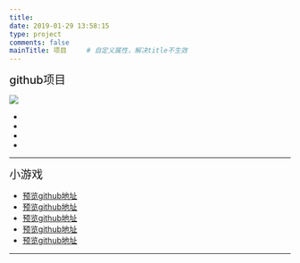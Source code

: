 ```yaml
---
title: 
date: 2019-01-29 13:58:15
type: project
comments: false
mainTitle: 项目     # 自定义属性，解决title不生效
---
```


<div style="font-size: 20px;font-weight: 500;">github项目</div>

![](https://github-readme-stats.vercel.app/api?username=hsiangleev&show_icons=true&include_all_commits=true&theme=radical)

<ul class="lee-block-ul"><li class="lee-block-li" style="width:50%;height:auto;"><a style="display: inline-block;border: none;" href="https://github.com/hsiangleev/element-plus-admin"><img data-src="https://github-stats.liuli.lol/api/pin?username=hsiangleev&repo=element-plus-admin&theme=radical" class="lozad lee-block-img no-increase" style="height:auto;"></a>
    </li><li class="lee-block-li" style="width:50%;height:auto;"><a style="display: inline-block;border: none;" href="https://github.com/hsiangleev/layuiExtend"><img data-src="https://github-stats.liuli.lol/api/pin?username=hsiangleev&repo=layuiExtend&theme=radical" class="lozad lee-block-img no-increase" style="height:auto;"></a>
    </li><li class="lee-block-li" style="width:50%;height:auto;"><a style="display: inline-block;border: none;" href="https://github.com/hsiangleev/eleTree"><img data-src="https://github-stats.liuli.lol/api/pin?username=hsiangleev&repo=eleTree&theme=radical" class="lozad lee-block-img no-increase" style="height:auto;"></a>
    </li><li class="lee-block-li" style="width:50%;height:auto;"><a style="display: inline-block;border: none;" href="https://github.com/hsiangleev/proj-eyeglass"><img data-src="https://github-stats.liuli.lol/api/pin?username=hsiangleev&repo=proj-eyeglass&theme=radical" class="lozad lee-block-img no-increase" style="height:auto;"></a>
    </li>
</ul>

------

<div style="font-size: 20px;font-weight: 500;">小游戏</div>
<ul class="lee-block-ul"><li class="lee-block-li"><img data-src="/images/project/flyBird.png" class="lozad lee-block-img"><a class="lee-block-a" href="https://hsiangleev.github.io/game-flyBird/index.html">预览</a><a class="lee-block-a" href="https://github.com/hsiangleev/game-flyBird">github地址</a>
    </li><li class="lee-block-li"><img data-src="/images/project/line.jpg" class="lozad lee-block-img"><a class="lee-block-a" href="https://hsiangleev.github.io/game-line/index.html">预览</a><a class="lee-block-a" href="https://github.com/hsiangleev/game-line/">github地址</a>
    </li><li class="lee-block-li"><img data-src="/images/project/puzzle.jpg" class="lozad lee-block-img"><a class="lee-block-a" href="https://hsiangleev.github.io/game-puzzle/index.html">预览</a><a class="lee-block-a" href="https://github.com/hsiangleev/game-puzzle">github地址</a>
    </li><li class="lee-block-li"><img data-src="/images/project/snake.jpg" class="lozad lee-block-img"><a class="lee-block-a" href="https://hsiangleev.github.io/game-snake/index.html">预览</a><a class="lee-block-a" href="https://github.com/hsiangleev/game-snake">github地址</a>
    </li><li class="lee-block-li"><img data-src="/images/project/vue-puzzle.png" class="lozad lee-block-img"><a class="lee-block-a" href="https://hsiangleev.github.io/vue-puzzle/index.html">预览</a><a class="lee-block-a" href="https://github.com/hsiangleev/vue-puzzle">github地址</a>
    </li>
</ul>

<!-- <ul class="lee-block-ul"><li class="lee-block-li"><img data-src="/images/project/eletree.png" class="lozad lee-block-img"><a class="lee-block-a" href="https://layuiextend.hsianglee.cn/eleTree/">预览</a><a class="lee-block-a" href="https://github.com/hsiangleev/layuiExtend">github地址</a>
    </li><li class="lee-block-li"><img data-src="/images/project/eleTree.jpg" class="lozad lee-block-img"><a class="lee-block-a" href="https://eletree.hsianglee.cn/">预览</a><a class="lee-block-a" href="https://github.com/hsiangleev/eleTree">github地址</a>
    </li></li><li class="lee-block-li"><img data-src="/images/project/admin.png" class="lozad lee-block-img"><a class="lee-block-a" href="https://element-plus-admin.hsianglee.cn/">预览</a><a class="lee-block-a" href="https://github.com/hsiangleev/element-plus-admin">github地址</a>
    </li><li class="lee-block-li"><img data-src="/images/project/blog.jpg" class="lozad lee-block-img"><a class="lee-block-a lee-block-a-100" href="https://github.com/hsiangleev/blog">github地址</a>
    </li>
</ul> -->

------
<!-- 
<div style="font-size: 20px;font-weight: 500;">主页模仿</div>
<ul class="lee-block-ul"><li class="lee-block-li"><img data-src="/images/project/xiaomi.jpg" class="lozad lee-block-img"><a class="lee-block-a" href="https://hsiangleev.github.io/analog-xiaomi/index.html">预览</a><a class="lee-block-a" href="https://github.com/hsiangleev/analog-xiaomi">github地址</a>
    </li><li class="lee-block-li"><img data-src="/images/project/ghost.jpg" class="lozad lee-block-img"><a class="lee-block-a" href="https://hsiangleev.github.io/mybootstrap/ghost/index.html">预览</a><a class="lee-block-a" href="https://github.com/hsiangleev/mybootstrap">github地址</a>
    </li><li class="lee-block-li"><img data-src="/images/project/wp.jpg" class="lozad lee-block-img"><a class="lee-block-a" href="https://hsiangleev.github.io/mybootstrap/wp/index.html">预览</a><a class="lee-block-a" href="https://github.com/hsiangleev/mybootstrap">github地址</a>
    </li><li class="lee-block-li"><img data-src="/images/project/xfc.jpg" class="lozad lee-block-img"><a class="lee-block-a" href="https://hsiangleev.github.io/mybootstrap/xfc/index.html">预览</a><a class="lee-block-a" href="https://github.com/hsiangleev/mybootstrap">github地址</a>
    </li>
</ul>

------

<div style="font-size: 20px;font-weight: 500;">小组件</div>
<ul class="lee-block-ul"><li class="lee-block-li"><img data-src="/images/project/randomCode.png" class="lozad lee-block-img"><a class="lee-block-a" href="https://hsiangleev.github.io/component-randomCode/index.html">预览</a><a class="lee-block-a" href="https://github.com/hsiangleev/component-randomCode">github地址</a>
    </li><li class="lee-block-li"><img data-src="/images/project/load.png" class="lozad lee-block-img"><a class="lee-block-a" href="https://hsiangleev.github.io/component-load/index.html">预览</a><a class="lee-block-a" href="https://github.com/hsiangleev/component-load">github地址</a>
    </li><li class="lee-block-li"><img data-src="/images/project/carousel.jpg" class="lozad lee-block-img"><a class="lee-block-a" href="https://hsiangleev.github.io/component-carousel/index.html">预览</a><a class="lee-block-a" href="https://github.com/hsiangleev/component-carousel">github地址</a>
    </li><li class="lee-block-li"><img data-src="/images/project/nav.png" class="lozad lee-block-img"><a class="lee-block-a" href="https://hsiangleev.github.io/component-nav/index.html">预览</a><a class="lee-block-a" href="https://github.com/hsiangleev/component-nav">github地址</a>
    </li><li class="lee-block-li"><img data-src="/images/project/alert.png" class="lozad lee-block-img"><a class="lee-block-a" href="https://hsiangleev.github.io/component-alert/index.html">预览</a><a class="lee-block-a" href="https://github.com/hsiangleev/component-alert">github地址</a>
    </li><li class="lee-block-li"><img data-src="/images/project/scroll.png" class="lozad lee-block-img"><a class="lee-block-a" href="https://hsiangleev.github.io/component-scroll/index.html">预览</a><a class="lee-block-a" href="https://github.com/hsiangleev/component-scroll">github地址</a>
    </li><li class="lee-block-li"><img data-src="/images/project/fgm.png" class="lozad lee-block-img"><a class="lee-block-a" href="https://hsiangleev.github.io/smallProject-fgm/index.html">预览</a><a class="lee-block-a" href="https://github.com/hsiangleev/smallProject-fgm">github地址</a>
    </li>
</ul>

------ -->